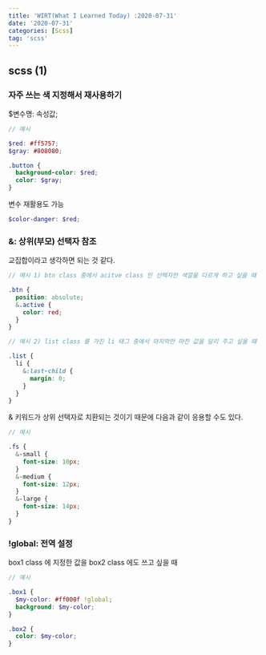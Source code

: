 ```yaml
---
title: 'WIRT(What I Learned Today) :2020-07-31'
date: '2020-07-31'
categories: [Scss]
tag: 'scss'
---
```


## scss (1)

### 자주 쓰는 색 지정해서 재사용하기

$변수명: 속성값;

```scss
// 예시

$red: #ff5757;
$gray: #808080;

.button {
  background-color: $red;
  color: $gray;
}
```

변수 재활용도 가능

```scss
$color-danger: $red;
```

### &: 상위(부모) 선택자 참조

교집합이라고 생각하면 되는 것 같다.

```scss
// 예시 1) btn class 중에서 acitve class 인 선택자만 색깔을 다르게 하고 싶을 때

.btn {
  position: absolute;
  &.active {
    color: red;
  }
}
```

```scss
// 예시 2) list class 를 가진 li 태그 중에서 마지막만 마진 값을 달리 주고 싶을 때

.list {
  li {
    &:last-child {
      margin: 0;
    }
  }
}
```

& 키워드가 상위 선택자로 치환되는 것이기 때문에 다음과 같이 응용할 수도 있다.

```scss
// 예시

.fs {
  &-small {
    font-size: 10px;
  }
  &-medium {
    font-size: 12px;
  }
  &-large {
    font-size: 14px;
  }
}
```

### !global: 전역 설정

box1 class 에 지정한 값을 box2 class 에도 쓰고 싶을 때

```scss
// 예시

.box1 {
  $my-color: #ff000f !global;
  background: $my-color;
}

.box2 {
  color: $my-color;
}
```
